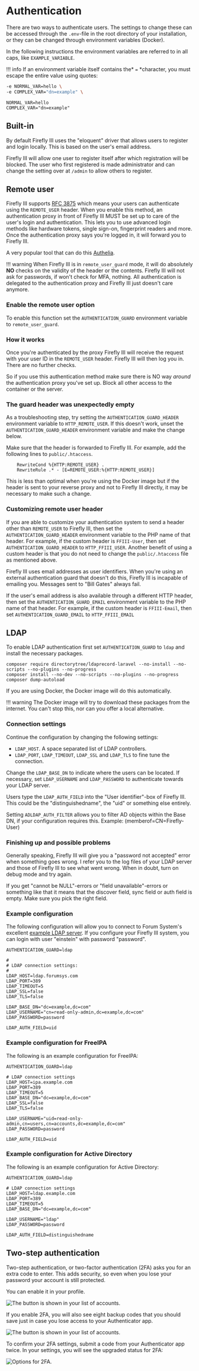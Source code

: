 # Authentication

There are two ways to authenticate users. The settings to change these can be accessed through the `.env`-file in the root directory of your installation, or they can be changed through environment variables (Docker).

In the following instructions the environment variables are referred to in all caps, like `EXAMPLE_VARIABLE`.

!!! info 
    If an environment variable itself contains the* `=` *character, you must escape the entire value using quotes:

```bash
-e NORMAL_VAR=hello \
-e COMPLEX_VAR="dn=example" \
```

```   
NORMAL_VAR=hello
COMPLEX_VAR="dn=example"
```

## Built-in

By default Firefly III uses the "eloquent" driver that allows users to register and login locally. This is based on the user's email address.

Firefly III will allow one user to register itself after which registration will be blocked. The user who first registered is made administrator and can change the setting over at `/admin` to allow others to register.

## Remote user

Firefly III supports [RFC 3875](https://tools.ietf.org/html/rfc3875#section-4.1.10) which means your users can authenticate using the `REMOTE_USER` header. When you enable this method, an authentication proxy in front of Firefly III MUST be set up to care of the user's login and authentication. This lets you to use advanced login methods like hardware tokens, single sign-on, fingerprint readers and more. Once the authentication proxy says you're logged in, it will forward you to Firefly III.

A very popular tool that can do this [Authelia](https://www.authelia.com/docs/).

!!! warning
    When Firefly III is in `remote_user_guard` mode, it will do absolutely **NO** checks on the validity of the header or the contents. Firefly III will not ask for passwords, if won't check for MFA, nothing. All authentication is delegated to the authentication proxy and Firefly III just doesn't care anymore.

### Enable the remote user option

To enable this function set the `AUTHENTICATION_GUARD` environment variable to `remote_user_guard`.

### How it works

Once you're authenticated by the proxy Firefly III will receive the request with your user ID in the `REMOTE_USER` header. Firefly III will then log you in. There are no further checks.

So if you use this authentication method make sure there is NO way *around* the authentication proxy you've set up. Block all other access to the container or the server.

### The guard header was unexpectedly empty

As a troubleshooting step, try setting the `AUTHENTICATION_GUARD_HEADER` environment variable to `HTTP_REMOTE_USER`.  If this doesn't work, unset the `AUTHENTICATION_GUARD_HEADER` environment variable and make the change below.

Make sure that the header is forwarded to Firefly III. For example, add the following lines to `public/.htaccess`.

```
    RewriteCond %{HTTP:REMOTE_USER} .
    RewriteRule .* - [E=REMOTE_USER:%{HTTP:REMOTE_USER}]
```

This is less than optimal when you're using the Docker image but if the header is sent to your reverse proxy and not to Firefly III directly, it may be necessary to make such a change.

### Customizing remote user header

If you are able to customize your authentication system to send a header other than `REMOTE_USER` to Firefly III, then set the `AUTHENTICATION_GUARD_HEADER` environment variable to the PHP name of that header.  For example, if the custom header is `FFIII-User`, then set `AUTHENTICATION_GUARD_HEADER` to `HTTP_FFIII_USER`.  Another benefit of using a custom header is that you do not need to change the `public/.htaccess` file as mentioned above.

Firefly III uses email addresses as user identifiers. When you're using an external authentication guard that doesn't do this, Firefly III is incapable of emailing you. Messages sent to "Bill Gates" always fail.

If the user's email address is also available through a different HTTP header, then set the `AUTHENTICATION_GUARD_EMAIL` environment variable to the PHP name of that header.  For example, if the custom header is `FFIII-Email`, then set `AUTHENTICATION_GUARD_EMAIL` to `HTTP_FFIII_EMAIL`

## LDAP

To enable LDAP authentication first set `AUTHENTICATION_GUARD` to `ldap` and install the necessary packages. 

```
composer require directorytree/ldaprecord-laravel --no-install --no-scripts --no-plugins --no-progress
composer install --no-dev --no-scripts --no-plugins --no-progress
composer dump-autoload
```

If you are using Docker, the Docker image will do this automatically.

!!! warning
    The Docker image will try to download these packages from the internet. You can't stop this, nor can you offer a local alternative.

### Connection settings

Continue the configuration by changing the following settings:

* `LDAP_HOST`. A space separated list of LDAP controllers.
* `LDAP_PORT`, `LDAP_TIMEOUT`, `LDAP_SSL` and `LDAP_TLS` to fine tune the connection.

Change the `LDAP_BASE_DN` to indicate where the users can be located. If necessary, set `LDAP_USERNAME` and `LDAP_PASSWORD` to authenticate towards your LDAP server.

Users type the `LDAP_AUTH_FIELD` into the "User identifier"-box of Firefly III. This could be the "distinguishedname", the "uid" or something else entirely.

<!-- TODO iets over dubbele users en het objectguid en domain field, zie #4862 -->

Setting `ADLDAP_AUTH_FILTER` allows you to filter AD objects within the Base DN, if your configuration requires this. Example: (memberof=CN=Firefly-User)

### Finishing up and possible problems

Generally speaking, Firefly III will give you a "password not accepted" error when something goes wrong. I refer you to the log files of your LDAP server and those of Firefly III to see what went wrong. When in doubt, turn on debug mode and try again.

If you get "cannot be NULL"-errors or "field unavailable"-errors or something like that it means that the discover field, sync field or auth field is empty. Make sure you pick the right field.

### Example configuration

The following configuration will allow you to connect to Forum System's excellent [example LDAP server](http://www.forumsys.com/tutorials/integration-how-to/ldap/online-ldap-test-server/). If you configure your Firefly III system, you can login with user "einstein" with password "password".

```
AUTHENTICATION_GUARD=ldap

#
# LDAP connection settings:
#
LDAP_HOST=ldap.forumsys.com
LDAP_PORT=389
LDAP_TIMEOUT=5
LDAP_SSL=false
LDAP_TLS=false

LDAP_BASE_DN="dc=example,dc=com"
LDAP_USERNAME="cn=read-only-admin,dc=example,dc=com"
LDAP_PASSWORD=password

LDAP_AUTH_FIELD=uid
```

### Example configuration for FreeIPA

The following is an example configuration for FreeIPA:

```
AUTHENTICATION_GUARD=ldap

# LDAP connection settings
LDAP_HOST=ipa.example.com
LDAP_PORT=389
LDAP_TIMEOUT=5
LDAP_BASE_DN="dc=example,dc=com"
LDAP_SSL=false
LDAP_TLS=false

LDAP_USERNAME="uid=read-only-admin,cn=users,cn=accounts,dc=example,dc=com"
LDAP_PASSWORD=password

LDAP_AUTH_FIELD=uid
```

### Example configuration for Active Directory

The following is an example configuration for Active Directory:

```
AUTHENTICATION_GUARD=ldap

# LDAP connection settings
LDAP_HOST=ldap.example.com
LDAP_PORT=389
LDAP_TIMEOUT=5
LDAP_BASE_DN="dc=example,dc=com"

LDAP_USERNAME="ldap"
LDAP_PASSWORD=password

LDAP_AUTH_FIELD=distinguishedname

```

## Two-step authentication

Two-step authentication, or two-factor authentication (2FA) asks you for an extra code to enter. This adds security, so even when you lose your password your account is still protected.

You can enable it in your profile.

![The button is shown in your list of accounts.](images/2fa-enable.png)

If you enable 2FA, you will also see eight backup codes that you should save just in case you lose access to your Authenticator app.

![The button is shown in your list of accounts.](images/2fa-codes.png)
   
To confirm your 2FA settings, submit a code from your Authenticator app twice. In your settings, you will see the upgraded status for 2FA:

![Options for 2FA.](images/2fa-reset.png)
